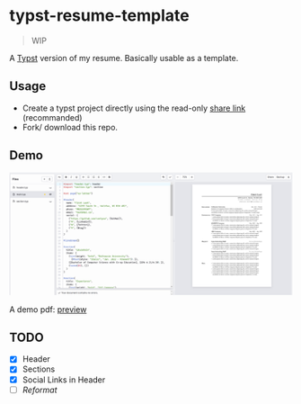 # typst-resume-template

> WIP

A [Typst](https://typst.app/) version of my resume. Basically usable as a template. 

## Usage

- Create a typst project directly using the read-only [share link](https://typst.app/project/rdRZ87-0u5tyg-Z9c6o8uu) (recommanded)
- Fork/ download this repo.

## Demo

![Progress](./screenshots/progress.png)

A demo pdf: [preview](./output/Résumé.pdf)

## TODO
- [x] Header
- [x] Sections
- [x] Social Links in Header
- [ ] *Reformat*
